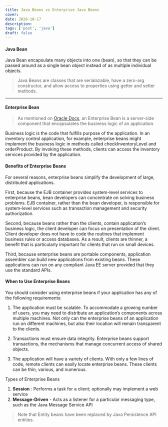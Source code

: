 ```yaml
---
title: Java Beans vs Enterprise Java Beans
cover:
date: 2020-10-17
description:
tags: ['post', 'java']
draft: false
---
```


#### Java Bean

Java Bean encapsulate many objects into one (bean), so that they can be passed around as a single bean object instead of as multiple individual objects.

> Java Beans are classes that are serialazable, have a zero-arg constructor, and allow access to properties using getter and setter methods.

---

#### Enterprise Bean

> As mentioned on [Oracle Docs](https://docs.oracle.com/javaee/6/tutorial/doc/gipmb.html), an Enterprise Bean is a server-side component that encapsulates the business logic of an application.

Business logic is the code that fulfills purpose of the application. In an inventory control application, for example, enterprise beans might implement the business logic in methods called checkInventoryLevel and orderProduct. By invoking these methods, clients can access the inventory services provided by the application.

#### Benefits of Enterprise Beans

For several reasons, enterprise beans simplify the development of large, distributed applications.

First, because the EJB container provides system-level services to enterprise beans, bean developers can concentrate on solving business problems. EJB container, rather than the bean developer, is responsible for system-level services such as transaction management and security authorization.

Second, because beans rather than the clients, contain application’s business logic, the client developer can focus on presentation of the client. Client developer does not have to code the routines that implement business rules or access databases. As a result, clients are thinner, a benefit that is particularly important for clients that run on small devices.

Third, because enterprise beans are portable components, application assembler can build new applications from existing beans. These applications can run on any compliant Java EE server provided that they use the standard APIs.

#### When to Use Enterprise Beans

You should consider using enterprise beans if your application has any of the following requirements:

1. The application must be scalable. To accommodate a growing number of users, you may need to distribute an application’s components across multiple machines. Not only can the enterprise beans of an application run on different machines, but also their location will remain transparent to the clients.

2. Transactions must ensure data integrity. Enterprise beans support transactions, the mechanisms that manage concurrent access of shared objects.

3. The application will have a variety of clients. With only a few lines of code, remote clients can easily locate enterprise beans. These clients can be thin, various, and numerous.

Types of Enterprise Beans

1. **Session** : Performs a task for a client; optionally may implement a web service
1. **Message-Driven** - Acts as a listener for a particular messaging type, such as the Java Message Service API

> Note that Entity beans have been replaced by Java Persistence API entities.
